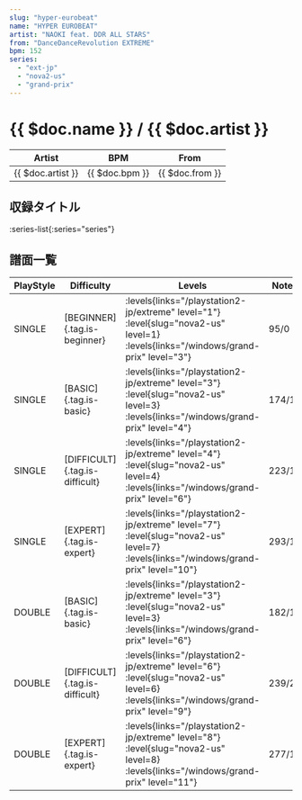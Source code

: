 ```yaml
---
slug: "hyper-eurobeat"
name: "HYPER EUROBEAT"
artist: "NAOKI feat. DDR ALL STARS"
from: "DanceDanceRevolution EXTREME"
bpm: 152
series:
  - "ext-jp"
  - "nova2-us"
  - "grand-prix"
---
```


# {{ $doc.name }} / {{ $doc.artist }}

|Artist|BPM|From|
|------|---|----|
|{{ $doc.artist }}|{{ $doc.bpm }}|{{ $doc.from }}|

## 収録タイトル

:series-list{:series="series"}

## 譜面一覧

|PlayStyle|Difficulty|Levels|Notes|Movie|
|---------|----------|------|-----|-----|
|SINGLE|[BEGINNER]{.tag.is-beginner}| :levels{links="/playstation2-jp/extreme" level="1"} :level{slug="nova2-us" level=1}  :levels{links="/windows/grand-prix" level="3"}|95/0||
|SINGLE|[BASIC]{.tag.is-basic}| :levels{links="/playstation2-jp/extreme" level="3"} :level{slug="nova2-us" level=3}  :levels{links="/windows/grand-prix" level="4"}|174/10||
|SINGLE|[DIFFICULT]{.tag.is-difficult}| :levels{links="/playstation2-jp/extreme" level="4"} :level{slug="nova2-us" level=4}  :levels{links="/windows/grand-prix" level="6"}|223/16||
|SINGLE|[EXPERT]{.tag.is-expert}| :levels{links="/playstation2-jp/extreme" level="7"} :level{slug="nova2-us" level=7}  :levels{links="/windows/grand-prix" level="10"}|293/16||
|DOUBLE|[BASIC]{.tag.is-basic}| :levels{links="/playstation2-jp/extreme" level="3"} :level{slug="nova2-us" level=3}  :levels{links="/windows/grand-prix" level="6"}|182/12||
|DOUBLE|[DIFFICULT]{.tag.is-difficult}| :levels{links="/playstation2-jp/extreme" level="6"} :level{slug="nova2-us" level=6}  :levels{links="/windows/grand-prix" level="9"}|239/22||
|DOUBLE|[EXPERT]{.tag.is-expert}| :levels{links="/playstation2-jp/extreme" level="8"} :level{slug="nova2-us" level=8}  :levels{links="/windows/grand-prix" level="11"}|277/18||
